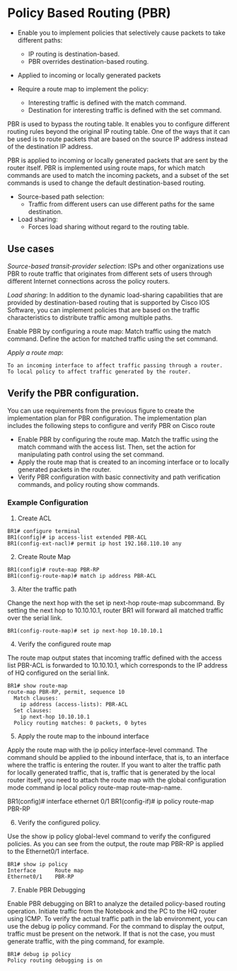 # Policy Based Routing (PBR)

* Enable you to implement policies that selectively cause packets to take different paths:
   +  IP routing is destination-based.
   +  PBR overrides destination-based routing.

* Applied to incoming or locally generated packets
* Require a route map to implement the policy:
   + Interesting traffic is defined with the match command.
   + Destination for interesting traffic is defined with the set command.

PBR is used to bypass the routing table. It enables you to configure different routing rules beyond the original IP routing table. One of the ways that it can be used is to route packets that are based on the source IP address instead of the destination IP address. 

PBR is applied to incoming or locally generated packets that are sent by the router itself. PBR is implemented using route maps, for which match commands are used to match the incoming packets, and a subset of the set commands is used to change the default destination-based routing.

* Source-based path selection:
    + Traffic from different users can use different paths for the same destination.
* Load sharing:
    + Forces load sharing without regard to the routing table.

## Use cases

_Source-based transit-provider selection_: ISPs and other organizations use PBR to route traffic that originates from different sets of users through different Internet connections across the policy routers.

_Load sharing_: In addition to the dynamic load-sharing capabilities that are provided by destination-based routing that is supported by Cisco IOS Software, you can implement policies that are based on the traffic characteristics to distribute traffic among multiple paths.

Enable PBR by configuring a route map:
Match traffic using the match command.
Define the action for matched traffic using the set command.

_Apply a route map_:

    To an incoming interface to affect traffic passing through a router.
    To local policy to affect traffic generated by the router.

## Verify the PBR configuration.

You can use requirements from the previous figure to create the implementation plan for PBR configuration. The implementation plan includes the following steps to configure and verify PBR on Cisco route

* Enable PBR by configuring the route map. Match the traffic using the match command with the access list. Then, set the action for manipulating path control using the set command.
* Apply the route map that is created to an incoming interface or to locally generated packets in the router.
* Verify PBR configuration with basic connectivity and path verification commands, and policy routing show commands.


### Example Configuration

1. Create ACL

```
BR1# configure terminal
BR1(config)# ip access-list extended PBR-ACL
BR1(config-ext-nacl)# permit ip host 192.168.110.10 any
```

2. Create Route Map

```
BR1(config)# route-map PBR-RP
BR1(config-route-map)# match ip address PBR-ACL
```

3. Alter the traffic path

Change the next hop with the set ip next-hop route-map subcommand. By setting the next hop to 10.10.10.1, router BR1 will forward all matched traffic over the serial link.

```
BR1(config-route-map)# set ip next-hop 10.10.10.1
```

4. Verify the configured route map

The route map output states that incoming traffic defined with the access list PBR-ACL is forwarded to 10.10.10.1, which corresponds to the IP address of HQ configured on the serial link.

```
BR1# show route-map
route-map PBR-RP, permit, sequence 10
  Match clauses:
    ip address (access-lists): PBR-ACL
  Set clauses:
    ip next-hop 10.10.10.1
  Policy routing matches: 0 packets, 0 bytes
```

5. Apply the route map to the inbound interface

Apply the route map with the ip policy interface-level command. The command should be applied to the inbound interface, that is, to an interface where the traffic is entering the router. If you want to alter the traffic path for locally generated traffic, that is, traffic that is generated by the local router itself, you need to attach the route map with the global configuration mode command ip local policy route-map route-map-name. 

BR1(config)# interface ethernet 0/1
BR1(config-if)# ip policy route-map PBR-RP

6. Verify the configured policy.

Use the show ip policy global-level command to verify the configured policies. As you can see from the output, the route map PBR-RP is applied to the Ethernet0/1 interface.

```
BR1# show ip policy
Interface      Route map
Ethernet0/1    PBR-RP
```

7. Enable PBR Debugging 

Enable PBR debugging on BR1 to analyze the detailed policy-based routing operation. Initiate traffic from the Notebook and the PC to the HQ router using ICMP. To verify the actual traffic path in the lab environment, you can use the debug ip policy command. For the command to display the output, traffic must be present on the network. If that is not the case, you must generate traffic, with the ping command, for example.

```
BR1# debug ip policy
Policy routing debugging is on
```
